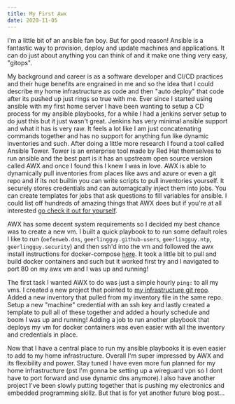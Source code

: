 ```yaml
---
title: My First Awx
date: 2020-11-05
---
```


I'm a little bit of an ansible fan boy. But for good reason! Ansible is a
fantastic way to provision, deploy and update machines and applications. It can
do just about anything you can think of and it make one thing very easy,
"gitops".

My background and career is as a software developer and CI/CD practices and
their huge benefits are engrained in me and so the idea that I could describe my
home infrastructure as code and then "auto deploy" that code after its pushed up
just rings so true with me. Ever since I started using ansible with my first
home server I have been wanting to setup a CD process for my ansible playbooks,
for a while I had a jenkins server setup to do just this but it just wasn't
great. Jenkins has very minimal ansible support and what it has is very raw.
It feels a lot like I am just concatenating commands together and has no support
for anything fun like dynamic inventories and such. After doing a little more
research I found a tool called Ansible Tower. Tower is an enterprise tool made
by Red Hat themselves to run ansible and the best part is it has an upstream
open source version called AWX and once I found this I knew I was in love. AWX
is able to dynamically pull inventories from places like aws and azure or even a
git repo and if its not builtin you can write scripts to pull inventories
yourself. It securely stores credentials and can automagically inject them into
jobs. You can create templates for jobs that ask questions to fill variables for
ansible. I could list off hundreds of amazing things that AWX does but if you're
at all interested [go check it out for yourself](https://www.ansible.com/products/tower).

AWX has some decent system requirements so I decided my best chance was to
create a new vm. I built a quick playbook to to run some default roles I like to
run (`oefenweb.dns`, `geerlingguy.github-users`, `geerlingguy.ntp`,
`geerlingguy.security`) and then ssh'd into the vm and followed the awx install
instructions for docker-compose [here](https://github.com/ansible/awx/blob/devel/INSTALL.md).
It took a little bit to pull and build docker containers and such but it worked
first try and I navigated to port 80 on my awx vm and I was up and running!

The first task I wanted AWX to do was just a simple hourly `ping:` to all my
vms. I created a new project that pointed to
[my infrastructure git repo](https://github.com/kevindurb/infra). Added a new
inventory that pulled from my inventory file in the same repo. Setup a new
"machine" credential with an ssh key and lastly created a template to pull all
of these together and added a hourly schedule and boom I was up and running!
Adding a job to run another playbook that deploys my vm for docker containers
was even easier with all the inventory and credentials in place.

Now that I have a central place to run my ansible playbooks it is even easier to
add to my home infrastructure. Overall I'm super impressed by AWX and its
flexibility and power. Stay tuned I have even more fun planned for my home
infrastructure (pst I'm gonna be setting up a wireguard vpn so I dont have to
port forward and use dynamic dns anymore).I also have another project I've been
slowly putting together that is pushing my electronics and embedded programming
skillz. But that is for yet another future blog post...
